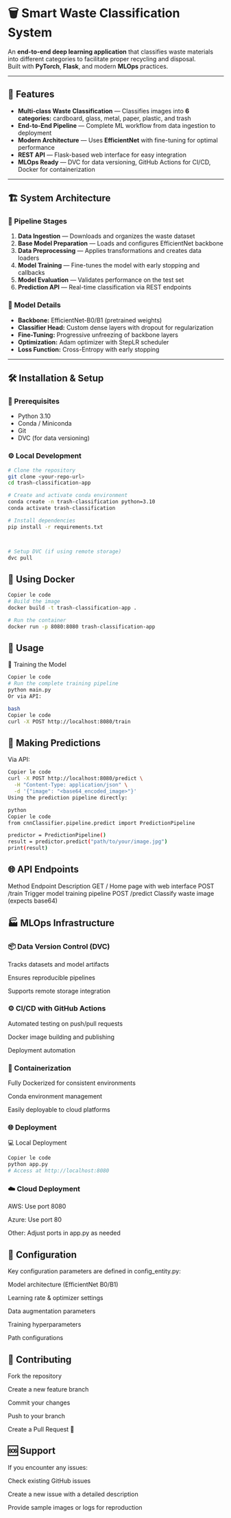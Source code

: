 # 🗑️ Smart Waste Classification System

An **end-to-end deep learning application** that classifies waste materials into different categories to facilitate proper recycling and disposal.  
Built with **PyTorch**, **Flask**, and modern **MLOps** practices.

---

## 🚀 Features

- **Multi-class Waste Classification** — Classifies images into **6 categories:** cardboard, glass, metal, paper, plastic, and trash  
- **End-to-End Pipeline** — Complete ML workflow from data ingestion to deployment  
- **Modern Architecture** — Uses **EfficientNet** with fine-tuning for optimal performance  
- **REST API** — Flask-based web interface for easy integration  
- **MLOps Ready** — DVC for data versioning, GitHub Actions for CI/CD, Docker for containerization  

---

## 🏗️ System Architecture

### 🔹 Pipeline Stages
1. **Data Ingestion** — Downloads and organizes the waste dataset  
2. **Base Model Preparation** — Loads and configures EfficientNet backbone  
3. **Data Preprocessing** — Applies transformations and creates data loaders  
4. **Model Training** — Fine-tunes the model with early stopping and callbacks  
5. **Model Evaluation** — Validates performance on the test set  
6. **Prediction API** — Real-time classification via REST endpoints  

### 🔹 Model Details
- **Backbone:** EfficientNet-B0/B1 (pretrained weights)  
- **Classifier Head:** Custom dense layers with dropout for regularization  
- **Fine-Tuning:** Progressive unfreezing of backbone layers  
- **Optimization:** Adam optimizer with StepLR scheduler  
- **Loss Function:** Cross-Entropy with early stopping  

---

## 🛠️ Installation & Setup

### 🔧 Prerequisites
- Python 3.10  
- Conda / Miniconda  
- Git  
- DVC (for data versioning)  

### ⚙️ Local Development

```bash
# Clone the repository
git clone <your-repo-url>
cd trash-classification-app

# Create and activate conda environment
conda create -n trash-classification python=3.10
conda activate trash-classification

# Install dependencies
pip install -r requirements.txt



# Setup DVC (if using remote storage)
dvc pull
```

## 🐳 Using Docker
```bash
Copier le code
# Build the image
docker build -t trash-classification-app .

# Run the container
docker run -p 8080:8080 trash-classification-app
```
## 📖 Usage
🧠 Training the Model
```bash
Copier le code
# Run the complete training pipeline
python main.py
Or via API:

bash
Copier le code
curl -X POST http://localhost:8080/train
```
## 🧩 Making Predictions
Via API:

```bash
Copier le code
curl -X POST http://localhost:8080/predict \
  -H "Content-Type: application/json" \
  -d '{"image": "<base64_encoded_image>"}'
Using the prediction pipeline directly:

python
Copier le code
from cnnClassifier.pipeline.predict import PredictionPipeline

predictor = PredictionPipeline()
result = predictor.predict("path/to/your/image.jpg")
print(result)
```

## 🌐 API Endpoints
Method	Endpoint	Description
GET	/	Home page with web interface
POST	/train	Trigger model training pipeline
POST	/predict	Classify waste image (expects base64)

## 🏭 MLOps Infrastructure
### 📦 Data Version Control (DVC)
Tracks datasets and model artifacts

Ensures reproducible pipelines

Supports remote storage integration

### ⚙️ CI/CD with GitHub Actions
Automated testing on push/pull requests

Docker image building and publishing

Deployment automation

### 🐳 Containerization
Fully Dockerized for consistent environments

Conda environment management

Easily deployable to cloud platforms


### 🌐 Deployment
💻 Local Deployment
```bash
Copier le code
python app.py
# Access at http://localhost:8080
```
### ☁️ Cloud Deployment
AWS: Use port 8080

Azure: Use port 80

Other: Adjust ports in app.py as needed

## 🔧 Configuration
Key configuration parameters are defined in config_entity.py:

Model architecture (EfficientNet B0/B1)

Learning rate & optimizer settings

Data augmentation parameters

Training hyperparameters

Path configurations

## 🤝 Contributing
Fork the repository

Create a new feature branch

Commit your changes

Push to your branch

Create a Pull Request 🚀

## 🆘 Support
If you encounter any issues:

Check existing GitHub issues

Create a new issue with a detailed description

Provide sample images or logs for reproduction

